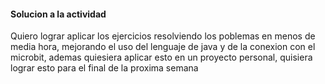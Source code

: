 #### Solucion a la actividad

Quiero lograr aplicar los ejercicios resolviendo los poblemas en menos de media hora, mejorando el uso del lenguaje de java y de la conexion con el microbit, ademas quiesiera aplicar esto en un proyecto personal, quisiera lograr esto para el final de la proxima semana
